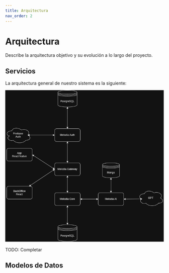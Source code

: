 ```yaml
---
title: Arquitectura
nav_order: 2
---
```


# Arquitectura

Describe la arquitectura objetivo y su evolución a lo largo del proyecto. 

## Servicios

La arquitectura general de nuestro sistema es la siguiente:

![Arquitectura general](assets/img/arquitectura.png)

TODO: Completar

## Modelos de Datos



